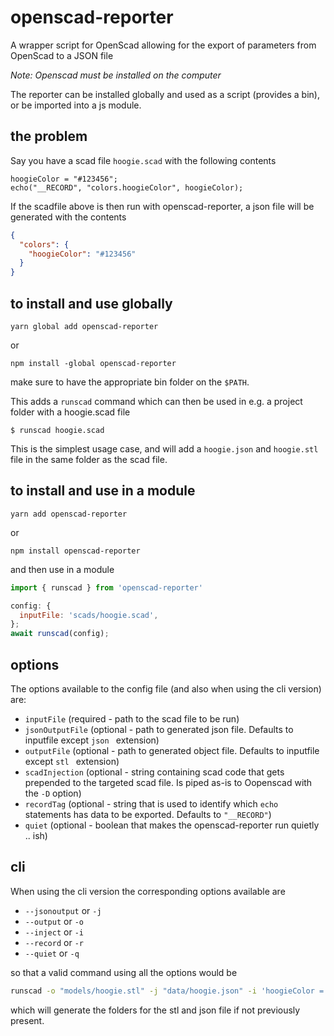 # openscad-reporter
A wrapper script for OpenScad allowing for the export of parameters from OpenScad to a JSON file 

*Note: Openscad must be installed on the computer*

The reporter can be installed globally and used as a script (provides a bin), or be imported into a js module.

## the problem

Say you have a scad file `hoogie.scad` with the following contents
```scad
hoogieColor = "#123456";
echo("__RECORD", "colors.hoogieColor", hoogieColor);
```

If the scadfile above is then run with openscad-reporter, a json file will be generated with the contents
```json
{
  "colors": {
    "hoogieColor": "#123456"
  }
}
```


## to install and use globally

```
yarn global add openscad-reporter
```
or

```
npm install -global openscad-reporter
```
make sure to have the appropriate bin folder on the `$PATH`.

This adds a `runscad` command which can then be used in e.g. a project folder with a hoogie.scad file

```
$ runscad hoogie.scad
```

This is the simplest usage case, and will add a `hoogie.json` and `hoogie.stl` file in the same folder as the scad file.

## to install and use in a module

```
yarn add openscad-reporter
```
or

```
npm install openscad-reporter
```

and then use in a module
```js
import { runscad } from 'openscad-reporter'

config: {
  inputFile: 'scads/hoogie.scad',
};
await runscad(config);
```

## options

The options available to the config file (and also when using the cli version) are:

- `inputFile` (required - path to the scad file to be run)
- `jsonOutputFile` (optional - path to generated json file. Defaults to inputfile except `json ` extension)
- `outputFile` (optional - path to generated object file. Defaults to inputfile except `stl ` extension)
- `scadInjection` (optional - string containing scad code that gets prepended to the targeted scad file. Is piped as-is to Oopenscad with the `-D` option)
- `recordTag` (optional - string that is used to identify which `echo` statements has data to be exported. Defaults to `"__RECORD"`)
- `quiet` (optional - boolean that makes the openscad-reporter run quietly .. ish)

## cli 

When using the cli version the corresponding options available are

- `--jsonoutput` or `-j`
- `--output` or `-o` 
- `--inject` or `-i`
- `--record` or `-r`
- `--quiet` or `-q`

so that a valid command using all the options would be
```sh
runscad -o "models/hoogie.stl" -j "data/hoogie.json" -i 'hoogieColor = "#654321";' -r "REC" hoogie.scad
```
which will generate the folders for the stl and json file if not previously present.